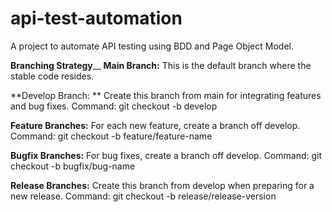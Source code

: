 # api-test-automation
A project to automate API testing using BDD and Page Object Model.

**Branching Strategy**__
**Main Branch:** This is the default branch where the stable code resides.

**Develop Branch: ** Create this branch from main for integrating features and bug fixes.
Command: git checkout -b develop

**Feature Branches:** For each new feature, create a branch off develop.
Command: git checkout -b feature/feature-name

**Bugfix Branches:** For bug fixes, create a branch off develop.
Command: git checkout -b bugfix/bug-name

**Release Branches:** Create this branch from develop when preparing for a new release.
Command: git checkout -b release/release-version
